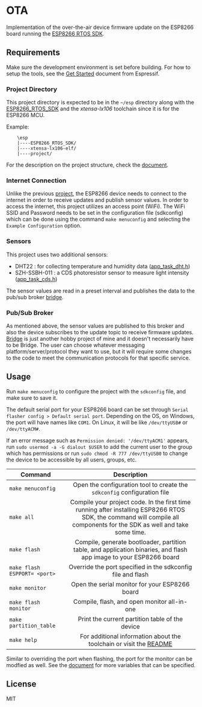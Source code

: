 # OTA
Implementation of the over-the-air device firmware update on the ESP8266 board running the [ESP8266 RTOS SDK](https://github.com/espressif/ESP8266_RTOS_SDK/tree/master).

## Requirements

Make sure the development environment is set before building.
For how to setup the tools, see the [Get Started](https://docs.espressif.com/projects/esp8266-rtos-sdk/en/latest/get-started/) document from Espressif.

### Project Directory

This project directory is expected to be in the `~/esp` directory along with the [ESP8266_RTOS_SDK](https://github.com/espressif/ESP8266_RTOS_SDK) and the *xtensa-lx106* toolchain since it is for the ESP8266 MCU.

Example:
```
    \esp
    |----ESP8266_RTOS_SDK/
    |----xtensa-lx106-elf/
    |----project/
```

For the description on the project structure, check the [document](https://docs.espressif.com/projects/esp8266-rtos-sdk/en/latest/api-guides/build-system.html#example-project).

### Internet Connection

Unlike the previous [project](https://github.com/thinkty/ESP8266-RTOS-OTA-DFU-AP), the ESP8266 device needs to connect to the internet in order to receive updates and publish sensor values.
In order to access the internet, this project utilizes an access point (WiFi).
The WiFi SSID and Password needs to be set in the configuration file (sdkconfig) which can be done using the command `make menuconfig` and selecting the `Example Configuration` option.

### Sensors

This project uses two additional sensors:

- DHT22 : for collecting temperature and humidity data ([app_task_dht.h](https://github.com/thinkty/OTA/blob/main/main/app_task_dht.h))
- SZH-SSBH-011 : a CDS photoresistor sensor to measure light intensity ([app_task_cds.h](https://github.com/thinkty/OTA/blob/main/main/app_task_cds.h))

The sensor values are read in a preset interval and publishes the data to the pub/sub broker [bridge](https://github.com/thinkty/bridge).

### Pub/Sub Broker

As mentioned above, the sensor values are published to this broker and also the device subscribes to the update topic to receive firmware updates.
[Bridge](https://github.com/thinkty/bridge) is just another hobby project of mine and it doesn't necessarily have to be Bridge.
The user can choose whatever messaging platform/server/protocol they want to use, but it will require some changes to the code to meet the communication protocols for that specific service.

## Usage

Run `make menuconfig` to configure the project with the `sdkconfig` file, and make sure to save it.

The default serial port for your ESP8266 board can be set through `Serial flasher config > Default serial port`.
Depending on the OS, on Windows, the port will have names like `COM1`. On Linux, it will be like `/dev/ttyUSB#` or `/dev/ttyACM#`.

If an error message such as `Permission denied: '/dev/ttyACM1'` appears, run `sudo usermod -a -G dialout $USER` to add the current user to the group which has permissions or run `sudo chmod -R 777 /dev/ttyUSB0` to change the device to be accessible by all users, groups, etc.

| Command                      |                                                                               Description                                                                               |
|------------------------------|:-----------------------------------------------------------------------------------------------------------------------------------------------------------------------:|
| `make menuconfig`            |                                                 Open the configuration tool to create the `sdkconfig` configuration file                                                |
| `make all`                   | Compile your project code. In the first time running after installing ESP8266 RTOS SDK, the command will compile all components for the SDK as well and take some time. |
| `make flash`                 |                            Compile, generate bootloader, partition table, and application binaries, and flash app image to your ESP8266 board                           |
| `make flash ESPPORT= <port>` |                                                       Override the port specified in the sdkconfig file and flash                                                       |
| `make monitor`               |                                                              Open the serial monitor for your ESP8266 board                                                             |
| `make flash monitor`         |                                                               Compile, flash, and open monitor all-in-one                                                               |
| `make partition_table`       |                                                              Print the current partition table of the device                                                              |
| `make help`                  | For additional information about the toolchain or visit the [README](https://github.com/espressif/ESP8266_RTOS_SDK#compiling-the-project)                               |


Similar to overriding the port when flashing, the port for the monitor can be modfied as well.
See the [document](https://docs.espressif.com/projects/esp8266-rtos-sdk/en/latest/get-started/index.html#environment-variables) for more variables that can be specified.

## License

MIT

